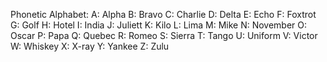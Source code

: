 Phonetic Alphabet:
A: Alpha
B: Bravo
C: Charlie
D: Delta
E: Echo
F: Foxtrot
G: Golf
H: Hotel
I: India
J: Juliett
K: Kilo
L: Lima
M: Mike
N: November
O: Oscar
P: Papa
Q: Quebec
R: Romeo
S: Sierra
T: Tango
U: Uniform
V: Victor
W: Whiskey
X: X-ray
Y: Yankee
Z: Zulu
